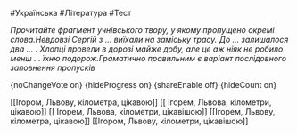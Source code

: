#Українська #Література #Тест

*Прочитайте фрагмент учнівського твору, у якому пропущено окремі слова.Невдовзі Сергій з … виїхали на заміську трасу. До … залишалося два … . Хлопці провели в дорозі майже добу, але це аж ніяк не робило менш … їхню подорож.Граматично правильним є варіант послідовного заповнення пропусків*

{noChangeVote on}
{hideProgress on}
{shareEnable off}
{hideCount on}

[[Ігором, Львову, кілометра, цікавою]]
[[ Ігорем, Львова, кілометри, цікавою]]
[[ Ігорем, Львова, кілометри, цікавішою]]
[[Ігорем, Львову, кілометра, цікавою]]
[[Ігором, Львову, кілометри, цікавішою]]
